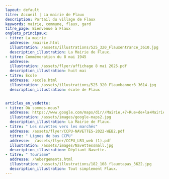 ```yaml
---
layout: default
titre: Accueil | La mairie de Flaux
description: Portail du village de Flaux
keywords: mairie, commune, flaux, gard
titre_page: Bienvenue à Flaux
onglets_principaux:
- titre: La mairie
  addresse: /mairie.html
  illustration: /assets/illustrations/525_320_Flauxentrance_3610.jpg
  description_illustration: La Mairie de Flaux.
- titre: Commémoration du 8 mai 1945
  addresse: 
  illustration: /assets/flyer/affichage 8 mai 2025.pdf
  description_illustration: huit mai
- titre: École
  addresse: /ecole.html
  illustration: /assets/illustrations/525_320_Flauxbanner3_3614.jpg
  description_illustration: école de Flaux


articles_en_vedette:
- titre: Où sommes-nous?
  addresse: https://www.google.com/maps/dir//Mairie,+7+Rue+de+la+Mairie,+30700+Flaux/@44.0126437,4.4763609,13z/data=!4m8!4m7!1m0!1m5!1m1!1s0x12b5b63c3159cc4b:0x9feb3ce2c7fcb932!2m2!1d4.504586!2d44.020724modestes_frontpageactussecondaires.png
  illustration: /assets/images/google-maps2.jpg
  description_illustration: La Mairie de Flaux.
- titre: " Les navettes vers les marchés"
  addresse: /assets/flyer/CCPU-NAVETTES-2022-WEB2.pdf
  titre: " Lignes de bus CCPU"
  addresse:  /assets/flyer/CCPU_LR3_web (1).pdf
  illustration: /assets/images/Navettessmall.jpg
  description_illustration: Dépliant Navette.
- titre: " Tourisme"
  addresse: /hebergements.html
  illustration: /assets/illustrations/182_108_flauxtapas_3622.jpg
  description_illustration: Tout simplement Flaux.
---
```

